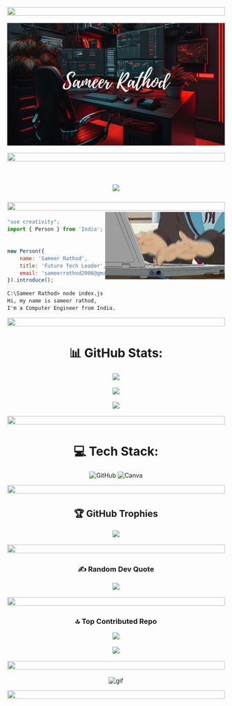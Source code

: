 
<img src="https://i.imgur.com/dBaSKWF.gif" height="20" width="100%">


![](https://github.com/Whatisthissam/Whatisthissam/blob/main/Purple%20and%20White%20Modern%20Business%20YouTube%20Thumbnail.png?raw=true)


<img src="https://i.imgur.com/dBaSKWF.gif" height="20" width="100%">


<h1 align="center">
    <img src="https://readme-typing-svg.herokuapp.com/?font=Righteous&size=35&center=true&vCenter=true&width=500&height=70&duration=5000&lines=Welcome+to+my+GitHub+Profile!;" />
</h1>


<img src="https://i.imgur.com/dBaSKWF.gif" height="20" width="100%">

<img src="https://github.com/Whatisthissam/Whatisthissam/blob/main/typing.gif?raw=true" alt="coding gif" height="55%" width="55%" align="right">

<div align="left">
    
```js
"use creativity";
import { Person } from 'India';


new Person({
    name: 'Sameer Rathod',
    title: 'Future Tech Leader',
    email: 'sameerrathod2006@gmail.com',
}).introduce();
```

```cmd
C:\Sameer Rathod> node index.js
Hi, my name is sameer rathod,
I'm a Computer Engineer from India.
```

<!-- Proudly created with GPRM ( https://gprm.itsvg.in ) -->




 
 <div align="center">
  

<img src="https://i.imgur.com/dBaSKWF.gif" height="20" width="100%">


 <div align="center">

 # 📊 GitHub Stats:

 <div align="center">

![](https://github-readme-stats.vercel.app/api/top-langs/?username=whatisthissam&theme=nightowl&hide_border=false&include_all_commits=true&count_private=true&layout=compact)

<div align="center">
     
![](https://github-readme-stats.vercel.app/api?username=whatisthissam&theme=nightowl&hide_border=false&include_all_commits=true&count_private=true)      

<div align="center">

![](https://github-readme-streak-stats.herokuapp.com/?user=whatisthissam&theme=nightowl&hide_border=false)<br/>

<img src="https://i.imgur.com/dBaSKWF.gif" height="20" width="100%">

# 💻 Tech Stack:


![GitHub](https://img.shields.io/badge/github-%23121011.svg?style=for-the-badge&logo=github&logoColor=white) ![Canva](https://img.shields.io/badge/Canva-%2300C4CC.svg?style=for-the-badge&logo=Canva&logoColor=white) 

<img src="https://i.imgur.com/dBaSKWF.gif" height="20" width="100%">


## 🏆 GitHub Trophies

![](https://github-profile-trophy.vercel.app/?username=whatisthissam&theme=radical&no-frame=true&no-bg=false&margin-w=4)

<img src="https://i.imgur.com/dBaSKWF.gif" height="20" width="100%">

### ✍️ Random Dev Quote


![](https://quotes-github-readme.vercel.app/api?type=vetical&theme=radical)


<img src="https://i.imgur.com/dBaSKWF.gif" height="20" width="100%">


### 🔝 Top Contributed Repo

![](https://github-contributor-stats.vercel.app/api?username=whatisthissam&limit=5&theme=dark&combine_all_yearly_contributions=true)


[![](https://visitcount.itsvg.in/api?id=whatisthissam&icon=1&color=1)](https://visitcount.itsvg.in)

<img src="https://i.imgur.com/dBaSKWF.gif" height="20" width="100%">

![gif](https://media3.giphy.com/media/v1.Y2lkPTc5MGI3NjExeWQ4OWVyaWdscnBka280bml5Nm9rMTJsc2FkeHM0czhlY283djMxZyZlcD12MV9pbnRlcm5hbF9naWZfYnlfaWQmY3Q9Zw/f3iwJFOVOwuy7K6FFw/giphy.webp)


<img src="https://i.imgur.com/dBaSKWF.gif" height="20" width="100%">




